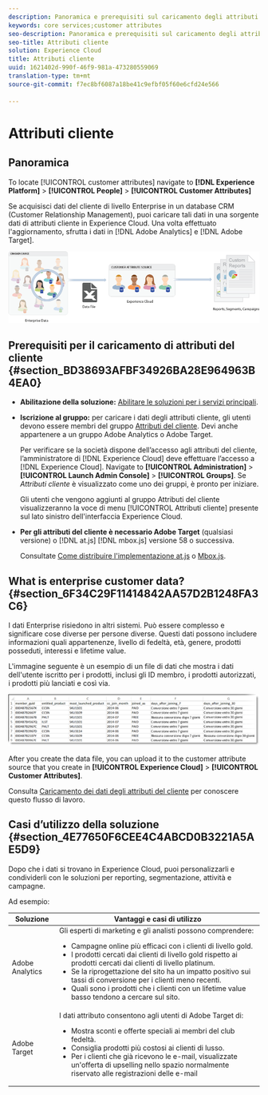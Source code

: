 ```yaml
---
description: Panoramica e prerequisiti sul caricamento degli attributi del cliente in Experience Cloud.
keywords: core services;customer attributes
seo-description: Panoramica e prerequisiti sul caricamento degli attributi del cliente in Experience Cloud.
seo-title: Attributi cliente
solution: Experience Cloud
title: Attributi cliente
uuid: 1621402d-990f-46f9-981a-473280559069
translation-type: tm+mt
source-git-commit: f7ec8bf6087a18be41c9efbf05f60e6cfd24e566

---
```



# Attributi cliente

## Panoramica

To locate [!UICONTROL customer attributes] navigate to **[!DNL Experience Platform]** > **[!UICONTROL People]** > **[!UICONTROL Customer Attributes]**

Se acquisisci dati del cliente di livello Enterprise in un database CRM (Customer Relationship Management), puoi caricare tali dati in una sorgente dati di attributi cliente in Experience Cloud. Una volta effettuato l&#39;aggiornamento, sfrutta i dati in [!DNL Adobe Analytics] e [!DNL Adobe Target].

![](assets/custom_reports.png)

## Prerequisiti per il caricamento di attributi del cliente {#section_BD38693AFBF34926BA28E964963B4EA0}


* **Abilitazione della soluzione:** [Abilitare le soluzioni per i servizi principali](../core-services/core-services.md#concept_07ED1D5C64234E77976E6D572E78FB9C).

* **Iscrizione al gruppo:** per caricare i dati degli attributi cliente, gli utenti devono essere membri del gruppo  [Attributi del cliente](../admin-getting-started/admin-getting-started.md#task_3295A85536BF48899A1AB40D207E77E9). Devi anche appartenere a un gruppo Adobe Analytics o Adobe Target.

   Per verificare se la società dispone dell’accesso agli attributi del cliente, l’amministratore di [!DNL Experience Cloud] deve effettuare l’accesso a [!DNL Experience Cloud]. Navigate to **[!UICONTROL Administration]** > **[!UICONTROL Launch Admin Console]** > **[!UICONTROL Groups]**. Se *Attributi cliente* è visualizzato come uno dei gruppi, è pronto per iniziare.

   Gli utenti che vengono aggiunti al gruppo Attributi del cliente visualizzeranno la voce di menu [!UICONTROL Attributi cliente] presente sul lato sinistro dell&#39;interfaccia Experience Cloud.

* **Per gli attributi del cliente è necessario Adobe Target** (qualsiasi versione) o [!DNL at.js] [!DNL mbox.js] versione 58 o successiva.


   Consultate [Come distribuire l&#39;implementazione at.js](https://docs.adobe.com/content/help/en/target/using/implement-target/client-side/deploy-at-js/how-to-deployatjs.html) o [Mbox.js](https://docs.adobe.com/content/help/en/target/using/implement-target/client-side/mbox-implement/mbox-download.html).

## What is enterprise customer data? {#section_6F34C29F11414842AA57D2B1248FA3C6}

I dati Enterprise risiedono in altri sistemi. Può essere complesso e significare cose diverse per persone diverse. Questi dati possono includere informazioni quali appartenenze, livello di fedeltà, età, genere, prodotti posseduti, interessi e lifetime value.

L&#39;immagine seguente è un esempio di un file di dati che mostra i dati dell&#39;utente iscritto per i prodotti, inclusi gli ID membro, i prodotti autorizzati, i prodotti più lanciati e così via.

![](assets/01_crs_usecase.png)

After you create the data file, you can upload it to the customer attribute source that you create in **[!UICONTROL Experience Cloud]** > **[!UICONTROL Customer Attributes]**.

Consulta [Caricamento dei dati degli attributi del cliente](../attributes/t-crs-usecase.md#task_BCC327B2A0EF4A1BBB2934013AB92B78) per conoscere questo flusso di lavoro.

## Casi d’utilizzo della soluzione {#section_4E77650F6CEE4C4ABCD0B3221A5AE5D9}

Dopo che i dati si trovano in Experience Cloud, puoi personalizzarli e condividerli con le soluzioni per reporting, segmentazione, attività e campagne.

Ad esempio:

| Soluzione | Vantaggi e casi di utilizzo |
|--- |--- |
| Adobe Analytics | Gli esperti di marketing e gli analisti possono comprendere:<ul><li>Campagne online più efficaci con i clienti di livello gold.</li><li>I prodotti cercati dai clienti di livello gold rispetto ai prodotti cercati dai clienti di livello platinum.</li><li>Se la riprogettazione del sito ha un impatto positivo sui tassi di conversione per i clienti meno recenti.</li><li>Quali sono i prodotti che i clienti con un lifetime value basso tendono a cercare sul sito.</li></ul> |
| Adobe Target | I dati attributo consentono agli utenti di Adobe Target di:<ul><li>Mostra sconti e offerte speciali ai membri del club fedeltà.</li><li>Consiglia prodotti più costosi ai clienti di lusso.</li><li>Per i clienti che già ricevono le e-mail, visualizzate un&#39;offerta di upselling nello spazio normalmente riservato alle registrazioni delle e-mail</li></ul> |
